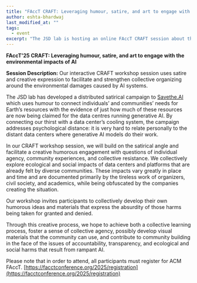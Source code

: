 ```yaml
---
title: "FAccT CRAFT: Leveraging humour, satire, and art to engage with the environmental impacts of AI"
author: eshta-bhardwaj
last_modified_at: ""
tags:
  - event
excerpt: "The JSD lab is hosting an online FAccT CRAFT session about the environmental impacts of AI. Please see full post for details. "
---
```

**FAccT'25 CRAFT: Leveraging humour, satire, and art to engage with the environmental impacts of AI**

**Session Description:**
Our interactive CRAFT workshop session uses satire and creative expression to 
facilitate and strengthen collective organizing around the environmental damages caused by AI systems.

The JSD lab has developed a distributed satirical campaign to [Savethe.AI](https://savethe.ai/) which uses humour 
to connect individuals’ and communities’ needs for Earth’s resources with the evidence 
of just how much of these resources are now being claimed for the data centres running generative AI. 
By connecting our thirst with a data center’s cooling system, the campaign addresses psychological 
distance: it is very hard to relate personally to the distant data centers where generative AI models do their work. 

In our CRAFT workshop session, we will build on the satirical angle and facilitate 
a creative humorous engagement with questions of individual agency, community experiences, and 
collective resistance. We collectively explore ecological and social impacts of data centers 
and platforms that are already felt by diverse communities. These impacts vary greatly in place and 
time and are documented primarily by the tireless work of organizers, civil society, and academics, 
while being obfuscated by the companies creating the situation. 

Our workshop invites participants to collectively develop their own humorous ideas and materials 
that express the absurdity of those harms being taken for granted and denied. 

Through this creative process, 
we hope to achieve both a collective learning process, 
foster a sense of collective agency, possibly develop visual 
materials that the community can use, and contribute to community 
building in the face of the issues of accountability, transparency, and 
ecological and social harms that result from rampant AI. 

Please note that in order to attend, all participants must register for ACM FAccT. [https://facctconference.org/2025/registration](https://facctconference.org/2025/registration)
